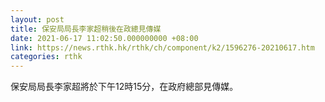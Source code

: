 ```yaml
---
layout: post
title: 保安局局長李家超稍後在政總見傳媒
date: 2021-06-17 11:02:50.000000000 +08:00
link: https://news.rthk.hk/rthk/ch/component/k2/1596276-20210617.htm
categories: rthk
---
```


保安局局長李家超將於下午12時15分，在政府總部見傳媒。
